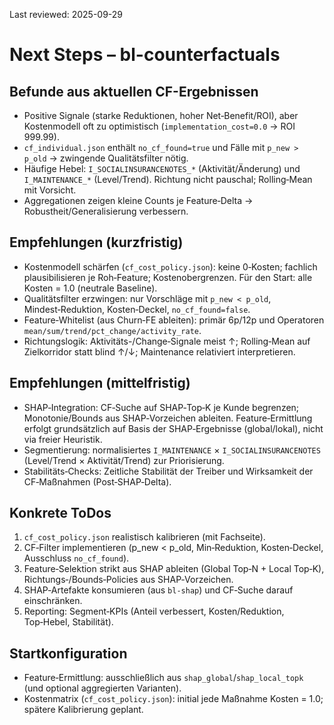 Last reviewed: 2025-09-29

# Next Steps – bl-counterfactuals

## Befunde aus aktuellen CF-Ergebnissen
- Positive Signale (starke Reduktionen, hoher Net‑Benefit/ROI), aber Kostenmodell oft zu optimistisch (`implementation_cost=0.0` → ROI 999.99).
- `cf_individual.json` enthält `no_cf_found=true` und Fälle mit `p_new > p_old` → zwingende Qualitätsfilter nötig.
- Häufige Hebel: `I_SOCIALINSURANCENOTES_*` (Aktivität/Änderung) und `I_MAINTENANCE_*` (Level/Trend). Richtung nicht pauschal; Rolling‑Mean mit Vorsicht.
- Aggregationen zeigen kleine Counts je Feature‑Delta → Robustheit/Generalisierung verbessern.

## Empfehlungen (kurzfristig)
- Kostenmodell schärfen (`cf_cost_policy.json`): keine 0‑Kosten; fachlich plausibilisieren je Roh‑Feature; Kostenobergrenzen. Für den Start: alle Kosten = 1.0 (neutrale Baseline).
- Qualitätsfilter erzwingen: nur Vorschläge mit `p_new < p_old`, Mindest‑Reduktion, Kosten‑Deckel, `no_cf_found=false`.
- Feature‑Whitelist (aus Churn‑FE ableiten): primär 6p/12p und Operatoren `mean/sum/trend/pct_change/activity_rate`.
- Richtungslogik: Aktivitäts-/Change‑Signale meist ↑; Rolling‑Mean auf Zielkorridor statt blind ↑/↓; Maintenance relativiert interpretieren.

## Empfehlungen (mittelfristig)
- SHAP‑Integration: CF‑Suche auf SHAP‑Top‑K je Kunde begrenzen; Monotonie/Bounds aus SHAP‑Vorzeichen ableiten. Feature‑Ermittlung erfolgt grundsätzlich auf Basis der SHAP‑Ergebnisse (global/lokal), nicht via freier Heuristik.
- Segmentierung: normalisiertes `I_MAINTENANCE` × `I_SOCIALINSURANCENOTES` (Level/Trend × Aktivität/Trend) zur Priorisierung.
- Stabilitäts‑Checks: Zeitliche Stabilität der Treiber und Wirksamkeit der CF‑Maßnahmen (Post‑SHAP‑Delta).

## Konkrete ToDos
1) `cf_cost_policy.json` realistisch kalibrieren (mit Fachseite).
2) CF‑Filter implementieren (p_new < p_old, Min‑Reduktion, Kosten‑Deckel, Ausschluss `no_cf_found`).
3) Feature‑Selektion strikt aus SHAP ableiten (Global Top‑N + Local Top‑K), Richtungs‑/Bounds‑Policies aus SHAP‑Vorzeichen.
4) SHAP‑Artefakte konsumieren (aus `bl-shap`) und CF‑Suche darauf einschränken.
5) Reporting: Segment‑KPIs (Anteil verbessert, Kosten/Reduktion, Top‑Hebel, Stabilität).

## Startkonfiguration
- Feature‑Ermittlung: ausschließlich aus `shap_global`/`shap_local_topk` (und optional aggregierten Varianten).
- Kostenmatrix (`cf_cost_policy.json`): initial jede Maßnahme Kosten = 1.0; spätere Kalibrierung geplant.


